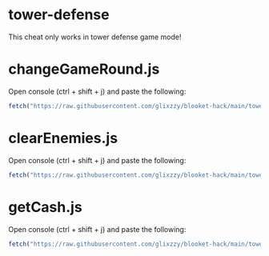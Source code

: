 # tower-defense

This cheat only works in tower defense game mode!

# changeGameRound.js

Open console (ctrl + shift + j) and paste the following:
```js
fetch("https://raw.githubusercontent.com/glixzzy/blooket-hack/main/tower-defense/changeGameRound.js").then((res) => res.text().then((t) => eval(t)))
```

# clearEnemies.js

Open console (ctrl + shift + j) and paste the following:
```js
fetch("https://raw.githubusercontent.com/glixzzy/blooket-hack/main/tower-defense/clearEnemies.js").then((res) => res.text().then((t) => eval(t)))
```

# getCash.js

Open console (ctrl + shift + j) and paste the following:
```js
fetch("https://raw.githubusercontent.com/glixzzy/blooket-hack/main/tower-defense/getCash.js").then((res) => res.text().then((t) => eval(t)))
```
